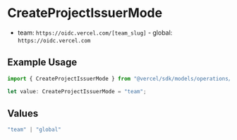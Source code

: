 # CreateProjectIssuerMode

- team: `https://oidc.vercel.com/[team_slug]` - global: `https://oidc.vercel.com`

## Example Usage

```typescript
import { CreateProjectIssuerMode } from "@vercel/sdk/models/operations/createproject.js";

let value: CreateProjectIssuerMode = "team";
```

## Values

```typescript
"team" | "global"
```